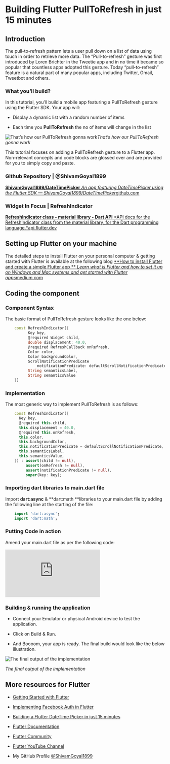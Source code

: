 
# Building Flutter PullToRefresh in just 15 minutes

## Introduction

The pull-to-refresh pattern lets a user pull down on a list of data using touch in order to retrieve more data. The “Pull-to-refresh” gesture was first introduced by Loren Brichter in the Tweetie app and in no time it became so popular that countless apps adopted this gesture. Today “pull-to-refresh” feature is a natural part of many popular apps, including Twitter, Gmail, Tweetbot and others.

### What you’ll build?

In this tutorial, you’ll build a mobile app featuring a PullToRefresh gesture using the Flutter SDK. Your app will:

* Display a dynamic list with a random number of items

* Each time you **PullToRefresh** the no of items will change in the list

![That’s how our PullToRefresh gonna work](https://cdn-images-1.medium.com/max/4096/1*Wv6VXDMDm-FMSwudouXEEQ.png)*That’s how our PullToRefresh gonna work*

This tutorial focuses on adding a PullToRefresh gesture to a Flutter app. Non-relevant concepts and code blocks are glossed over and are provided for you to simply copy and paste.

### Github Repository | @ShivamGoyal1899
[**ShivamGoyal1899/DateTimePicker**
*An app featuring DateTimePicker using the Flutter SDK — ShivamGoyal1899/DateTimePicker*github.com](https://github.com/ShivamGoyal1899/DateTimePicker)

### Widget In Focus | RefreshIndicator
[**RefreshIndicator class - material library - Dart API**
*API docs for the RefreshIndicator class from the material library, for the Dart programming language.*api.flutter.dev](https://api.flutter.dev/flutter/material/RefreshIndicator-class.html)

## Setting up Flutter on your machine

The detailed steps to install Flutter on your personal computer & getting started with Flutter is available at the following blog
[**How to install Flutter and create a simple Flutter app **
*Learn what is Flutter and how to set it up on Windows and Mac systems and get started with Flutter apps*medium.com](https://medium.com/enappd/install-flutter-on-windows-and-mac-1fd1dde453ba)

## Coding the component

### Component Syntax

The basic format of PullToRefresh gesture looks like the one below:
```dart 
    const RefreshIndicator({
          Key key,
          @required Widget child,
          double displacement: 40.0,
          @required RefreshCallback onRefresh,
          Color color,
          Color backgroundColor,
          ScrollNotificationPredicate
              notificationPredicate: defaultScrollNotificationPredicate,
          String semanticsLabel,
          String semanticsValue
    })
```
### Implementation

The most generic way to implement PullToRefresh is as follows:
```dart 
    const RefreshIndicator({
      Key key,
      @required this.child,
      this.displacement = 40.0,
      @required this.onRefresh,
      this.color,
      this.backgroundColor,
      this.notificationPredicate = defaultScrollNotificationPredicate,
      this.semanticsLabel,
      this.semanticsValue,
    }) : assert(child != null),
         assert(onRefresh != null),
         assert(notificationPredicate != null),
         super(key: key);
```
### Importing dart libraries to main.dart file

Import **dart:async** & **dart:math **libraries to your main.dart file by adding the following line at the starting of the file:
```dart 
    import 'dart:async';
    import 'dart:math';
```
### Putting Code in action

Amend your main.dart file as per the following code:

<iframe src="https://medium.com/media/53f4b467d40b737dc8bf4b5bc3db5103" frameborder=0></iframe>

### Building & running the application

* Connect your Emulator or physical Android device to test the application.

* Click on Build & Run.

* And Boooom, your app is ready.
The final build would look like the below illustration.

![The final output of the implementation](https://cdn-images-1.medium.com/max/2000/1*Xdgqe3NAYSk44UMl2Qswlw.gif)

*The final output of the implementation*

## More resources for Flutter

* [Getting Started with Flutter](https://medium.com/enappd/install-flutter-on-windows-and-mac-1fd1dde453ba)

* [Implementing Facebook Auth in Flutter](https://medium.com/enappd/flutter-tutorial-for-native-app-building-and-facebook-authentication-978f0ee44976)

* [Building a Flutter DateTime Picker in just 15 minutes](https://medium.com/enappd/building-a-flutter-datetime-picker-in-just-15-minutes-6a4b13d6a6d1)

* [Flutter Documentation](https://flutter.dev/docs)

* [Flutter Community](https://flutter.dev/community)

* [Flutter YouTube Channel](https://www.youtube.com/flutterdev)

* My GitHub Profile [@ShivamGoyal1899](https://github.com/ShivamGoyal1899)
